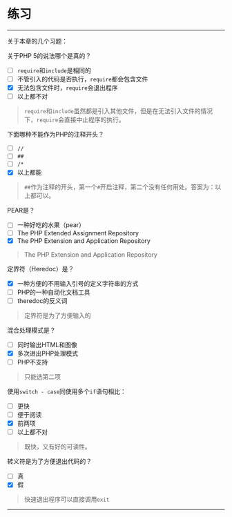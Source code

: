 # 练习

---

关于本章的几个习题：

关于PHP 5的说法哪个是真的？
- [ ] `require`和`include`是相同的
- [ ] 不管引入的代码是否执行，`require`都会包含文件
- [x] 无法包含文件时，`require`会退出程序
- [ ] 以上都不对

> `require`和`include`虽然都是引入其他文件，但是在无法引入文件的情况下，`require`会直接中止程序的执行。

下面哪种不能作为PHP的注释开头？
- [ ] `//`
- [ ] `##`
- [ ] `/*`
- [x] 以上都能

> `##`作为注释的开头，第一个`#`开启注释，第二个没有任何用处。答案为：以上都可以。

PEAR是？
- [ ] 一种好吃的水果（pear）
- [ ] The PHP Extended Assignment Repository
- [x] The PHP Extension and Application Repository

> The PHP Extension and Application Repository

定界符（Heredoc）是？
- [x] 一种方便的不用输入引号的定义字符串的方式
- [ ] PHP的一种自动化文档工具
- [ ] theredoc的反义词

> 定界符是为了方便输入的

混合处理模式是？
- [ ] 同时输出HTML和图像
- [x] 多次进出PHP处理模式
- [ ] PHP不支持

 > 只能选第二项

使用`switch - case`同使用多个`if`语句相比：
- [ ] 更快
- [ ] 便于阅读
- [x] 前两项
- [ ] 以上都不对

> 既快，又有好的可读性。

转义符是为了方便退出代码的？
- [ ] 真
- [x] 假

> 快速退出程序可以直接调用`exit`

---

